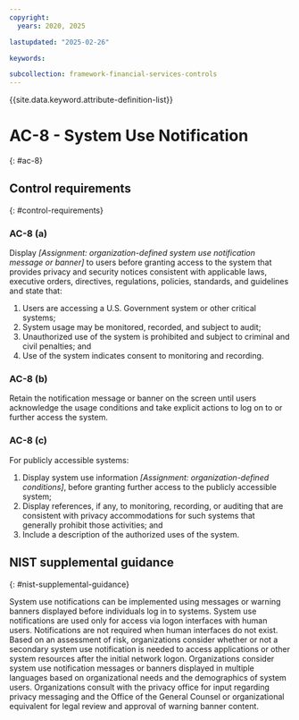 ```yaml
---
copyright:
  years: 2020, 2025

lastupdated: "2025-02-26"

keywords:

subcollection: framework-financial-services-controls
---
```


{{site.data.keyword.attribute-definition-list}}

# AC-8 - System Use Notification
{: #ac-8}

## Control requirements
{: #control-requirements}



### AC-8 (a)


Display _[Assignment: organization-defined system use notification message or banner]_ to users before granting access to the system that provides privacy and security notices consistent with applicable laws, executive orders, directives, regulations, policies, standards, and guidelines and state that:
1. Users are accessing a U.S. Government system or other critical systems; 
2. System usage may be monitored, recorded, and subject to audit;
3. Unauthorized use of the system is prohibited and subject to criminal and civil penalties; and
4. Use of the system indicates consent to monitoring and recording.


### AC-8 (b)


Retain the notification message or banner on the screen until users acknowledge the usage conditions and take explicit actions to log on to or further access the system.


### AC-8 (c)


For publicly accessible systems:
1. Display system use information _[Assignment: organization-defined conditions]_, before granting further access to the publicly accessible system;
2. Display references, if any, to monitoring, recording, or auditing that are consistent with privacy accommodations for such systems that generally prohibit those activities; and
3. Include a description of the authorized uses of the system.












## NIST supplemental guidance
{: #nist-supplemental-guidance}

System use notifications can be implemented using messages or warning banners displayed before individuals log in to systems. System use notifications are used only for access via logon interfaces with human users. Notifications are not required when human interfaces do not exist. Based on an assessment of risk, organizations consider whether or not a secondary system use notification is needed to access applications or other system resources after the initial network logon. Organizations consider system use notification messages or banners displayed in multiple languages based on organizational needs and the demographics of system users. Organizations consult with the privacy office for input regarding privacy messaging and the Office of the General Counsel or organizational equivalent for legal review and approval of warning banner content.

